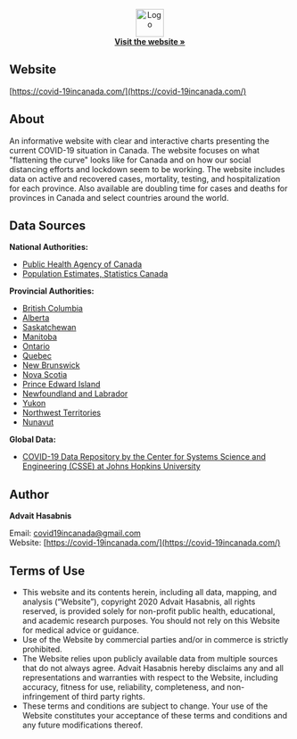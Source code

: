 <p align="center">
  <a href="https://covid-19incanada.com/" target="_blank">
    <img src="src/horizontal-logo.png" alt="Logo" height="50">
  </a>
  <br />
  <a href="https://covid-19incanada.com/" target="_blank"><strong>Visit the website »</strong></a>
  </p>


## Website
[https://covid-19incanada.com/](https://covid-19incanada.com/)


## About
An informative website with clear and interactive charts presenting the current COVID-19 situation in Canada. The website focuses on what "flattening the curve" looks like for Canada and on how our social distancing efforts and lockdown seem to be working. The website includes data on active and recovered cases, mortality, testing, and hospitalization for each province. Also available are doubling time for cases and deaths for provinces in Canada and select countries around the world.

<!-- DATA -->
## Data Sources
<b>National Authorities:</b>
* <a href="https://www.canada.ca/en/public-health/services/diseases/2019-novel-coronavirus-infection.html" target="_blank">Public Health Agency of Canada</a>
* <a href="https://www150.statcan.gc.ca/t1/tbl1/en/tv.action?pid=1710000901" target="_blank">Population Estimates, Statistics Canada</a>


<b>Provincial Authorities:</b>
* <a href="http://www.bccdc.ca/health-info/diseases-conditions/covid-19/data" target="_blank">British Columbia</a>
* <a href="https://covid19stats.alberta.ca/" target="_blank">Alberta</a>
* <a href="https://dashboard.saskatchewan.ca/health-wellness" target="_blank">Saskatchewan</a>
* <a href="https://www.gov.mb.ca/covid19/updates/index.html" target="_blank">Manitoba</a>
* <a href="https://www.ontario.ca/page/how-ontario-is-responding-covid-19#section-0" target="_blank">Ontario</a>
* <a href="https://www.inspq.qc.ca/covid-19/donnees" target="_blank">Quebec</a>
* <a href="https://www2.gnb.ca/content/gnb/en/corporate/promo/covid-19/maps_graphs.html" target="_blank">New Brunswick</a>
* <a href="https://novascotia.ca/coronavirus/data/" target="_blank">Nova Scotia</a>
* <a href="https://www.princeedwardisland.ca/en/topic/covid-19" target="_blank">Prince Edward Island</a>
* <a href="https://covid-19-newfoundland-and-labrador-gnl.hub.arcgis.com/" target="_blank">Newfoundland and Labrador</a>
* <a href="https://yukon.ca/en/case-counts-covid-19" target="_blank">Yukon</a>
* <a href="https://www.gov.nt.ca/covid-19/" target="_blank">Northwest Territories</a>
* <a href="https://www.gov.nu.ca/health/information/covid-19-novel-coronavirus" target="_blank">Nunavut</a>


<b>Global Data:</b>
* <a href="https://github.com/CSSEGISandData/COVID-19" target="_blank">COVID-19 Data Repository by the Center for Systems Science and Engineering (CSSE) at Johns Hopkins University</a>

<!-- CONTACT -->
## Author
<p><b>Advait Hasabnis</b></p>

Email: [covid19incanada@gmail.com](mailto:covid19incanada@gmail.com)
<br />
Website: [https://covid-19incanada.com/](https://covid-19incanada.com/)

## Terms of Use
* This website and its contents herein, including all data, mapping, and analysis (“Website”), copyright 2020 Advait Hasabnis, all rights reserved, is provided solely for non-profit public health, educational, and academic research purposes. You should not rely on this Website for medical advice or guidance.
* Use of the Website by commercial parties and/or in commerce is strictly prohibited.
* The Website relies upon publicly available data from multiple sources that do not always agree. Advait Hasabnis hereby disclaims any and all representations and warranties with respect to the Website, including accuracy, fitness for use, reliability, completeness, and non-infringement of third party rights.
* These terms and conditions are subject to change. Your use of the Website constitutes your acceptance of these terms and conditions and any future modifications thereof.

<!-- MARKDOWN LINKS & IMAGES -->
[website-shield]: https://img.shields.io/badge/-Website-red?style=flat